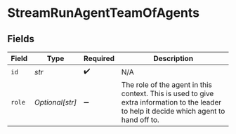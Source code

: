 # StreamRunAgentTeamOfAgents


## Fields

| Field                                                                                                                                     | Type                                                                                                                                      | Required                                                                                                                                  | Description                                                                                                                               |
| ----------------------------------------------------------------------------------------------------------------------------------------- | ----------------------------------------------------------------------------------------------------------------------------------------- | ----------------------------------------------------------------------------------------------------------------------------------------- | ----------------------------------------------------------------------------------------------------------------------------------------- |
| `id`                                                                                                                                      | *str*                                                                                                                                     | :heavy_check_mark:                                                                                                                        | N/A                                                                                                                                       |
| `role`                                                                                                                                    | *Optional[str]*                                                                                                                           | :heavy_minus_sign:                                                                                                                        | The role of the agent in this context. This is used to give extra information to the leader to help it decide which agent to hand off to. |